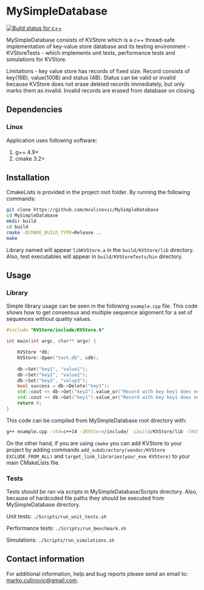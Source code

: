 # MySimpleDatabase

[![Build status for c++](https://api.travis-ci.org/mculinovic/MySimpleDatabase.svg?branch=master)](https://travis-ci.org/mculinovic/MySimpleDatabase)

MySimpleDatabase consists of KVStore which is a c++ thread-safe implementation of key-value store database
and its testing environment - KVStoreTests - which implements unit tests, performance tests
and simulations for KVStore.

Limitations - key value store has records of fixed size. Record consists of key(16B), value(100B) and status (4B).
Status can be valid or invalid because KVStore does not erase deleted records immediately, but only
marks them as invalid. Invalid records are erased from database on closing.

## Dependencies

### Linux

Application uses following software:

1. g++ 4.9+
2. cmake 3.2+

## Installation

CmakeLists is provided in the project root folder. By running the following commands:

```bash
git clone https://github.com/mculinovic/MySimpleDatabase
cd MySimpleDatabase
mkdir build
cd build
cmake -DCMAKE_BUILD_TYPE=Release ..
make
```
Library named will appear `libKVStore.a` in the `build/KVStore/lib` directory.
Also, test executables will appear in `build/KVStoreTests/bin` directory.


## Usage

### Library

Simple library usage can be seen in the following `example.cpp` file. This code shows how to get consensus and multiple sequence alignment for a set of sequences without quality values.

```cpp
#include "KVStore/include/KVStore.h"

int main(int argc, char** argv) {

    KVStore *db;
    KVStore::Open("test.db", &db);
    
    db->Set("key1", "value1");
    db->Set("key2", "value2");
    db->Set("key3", "value3");
    bool success = db->Delete("key1");
    std::cout << db->Get("key2").value_or("Record with key key1 does not exist") << std::endl; // prints value1
    std::cout << db->Get("key1").value_or("Record with key key1 does not exist") << std::endl; // prints string given in value_or
    return 0;
}
```

This code can be compiled from MySimpleDatabase root directory with:
```bash
g++ example.cpp -std=c++14 -IKVStore/include/ -Lbuild/KVStore/lib -lKVStore -Lbuild/KVStore/vendor/glog-0.3.5 -lglog -o example
```

On the other hand, if you are using `cmake` you can add KVStore to your project by adding commands `add_subdirectory(vendor/KVStore EXCLUDE_FROM_ALL)` and `target_link_libraries(your_exe KVStore)` to your main CMakeLists file.

### Tests

Tests should be ran via scripts in MySimpleDatabase/Scripts directory.
Also, because of hardcoded file paths they should be executed from MySimpleDatabase directory.

Unit tests:
```./Scripts/run_unit_tests.sh ```

Performance tests:
```./Scripts/run_benchmark.sh```

Simulations:
```./Scripts/run_simulations.sh```

## Contact information

For additional information, help and bug reports please send an email to: marko.culinovic@gmail.com.
